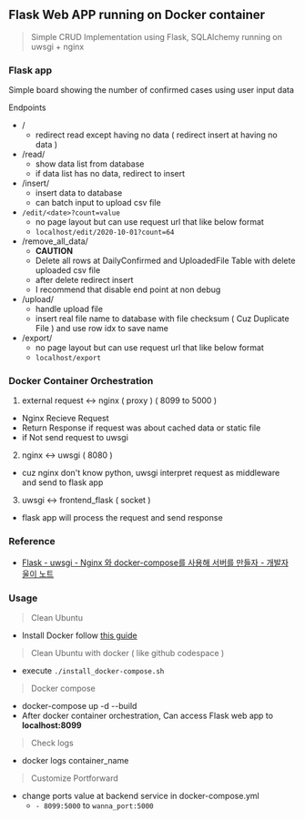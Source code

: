 ## Flask Web APP running on Docker container

> Simple CRUD Implementation using Flask, SQLAlchemy running on uwsgi + nginx

### Flask app

Simple board showing the number of confirmed cases using user input data

Endpoints
- /
  - redirect read except having no data ( redirect insert at having no data )
- /read/
  - show data list from database
  - if data list has no data, redirect to insert
- /insert/
  - insert data to database
  - can batch input to upload csv file
- `/edit/<date>?count=value`
  - no page layout but can use request url that like below format
  - ```localhost/edit/2020-10-01?count=64```
- /remove_all_data/
  - **CAUTION**
  - Delete all rows at DailyConfirmed and UploadedFile Table with delete uploaded csv file
  - after delete redirect insert
  - I recommend that disable end point at non debug  
- /upload/
  - handle upload file
  - insert real file name to database with file checksum ( Cuz Duplicate File ) and use row idx to save name   
- /export/
  - no page layout but can use request url that like below format
  - ```localhost/export```

### Docker Container Orchestration

1. external request <-> nginx ( proxy ) ( 8099 to 5000 )
  - Nginx Recieve Request
  - Return Response if request was about cached data or static file
  - if Not send request to uwsgi
2. nginx <-> uwsgi ( 8080 )
  - cuz nginx don't know python, uwsgi interpret request as middleware and send to flask app 
3. uwsgi <-> frontend_flask ( socket )
  - flask app will process the request and send response

### Reference

- [Flask - uwsgi - Nginx 와 docker-compose를 사용해 서버를 만들자 - 개발자 울이 노트](https://woolbro.tistory.com/95)

### Usage
> Clean Ubuntu
- Install Docker follow [this guide](https://www.digitalocean.com/community/tutorials/how-to-install-and-use-docker-on-ubuntu-20-04)
> Clean Ubuntu with docker ( like github codespace )
- execute ```./install_docker-compose.sh```
> Docker compose
- docker-compose up -d --build
- After docker container orchestration, Can access Flask web app to **localhost:8099**  
> Check logs
- docker logs container_name
> Customize Portforward
- change ports value at backend service in docker-compose.yml
  - ```- 8099:5000``` to ```wanna_port:5000```

